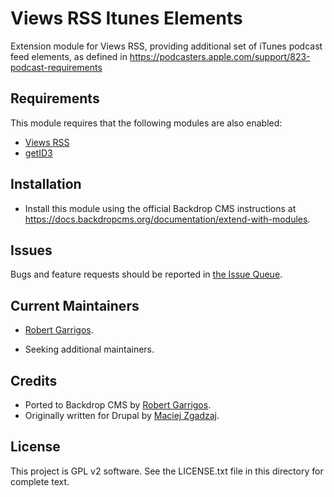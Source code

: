 Views RSS Itunes Elements
=========================

Extension module for Views RSS, providing additional set of iTunes podcast
feed elements, as defined in https://podcasters.apple.com/support/823-podcast-requirements

Requirements <!-- Do not include this section if there are no requirements. -->
------------

This module requires that the following modules are also enabled:

 * [Views RSS](https://github.com/backdrop-contrib/views_rss)
 * [getID3](https://github.com/backdrop-contrib/getid3)

Installation <!-- This section is required. -->
------------

- Install this module using the official Backdrop CMS instructions at
  https://docs.backdropcms.org/documentation/extend-with-modules.

Issues <!-- This section is required. -->
------

Bugs and feature requests should be reported in [the Issue Queue](https://github.com/backdrop-contrib/views_rss_itunes/issues).

Current Maintainers <!-- This section is required. -->
-------------------

- [Robert Garrigos](https://github.com/robertgarrigos).
<!-- You may also wish to add: -->
- Seeking additional maintainers.

Credits <!-- This section is required. -->
-------

- Ported to Backdrop CMS by [Robert Garrigos](https://github.com/robertgarrigos).
- Originally written for Drupal by [Maciej Zgadzaj](https://github.com/maciejzgadzaj).

License <!-- This section is required. -->
-------

This project is GPL v2 software.
See the LICENSE.txt file in this directory for complete text.

<!-- If your project includes other libraries that are licensed in a way that is
compatible with GPL v2, you can list that here too, for example: `Foo library is
licensed under the MIT license.` -->
